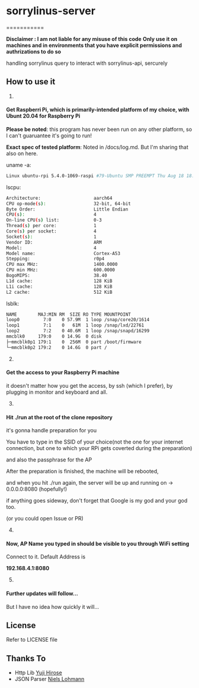 # sorrylinus-server

===========

**Disclaimer : I am not liable for any misuse of this code**
**Only use it on machines and in environments that you have explicit permissions and authrizations to do so**

handling sorrylinus query to interact with sorrylinus-api, sercurely

## How to use it

1. 
#### Get Raspberri Pi, which is primarily-intended platform of my choice, with Ubunt 20.04 for Raspberry Pi 

**Please be noted**: this program has never been run on any other platform, so I can't guaruantee it's going to run!

**Exact spec of tested platform**: Noted in /docs/log.md. But I'm sharing that also on here.

uname -a:

```bash
Linux ubuntu-rpi 5.4.0-1069-raspi #79-Ubuntu SMP PREEMPT Thu Aug 18 18:15:22 UTC 2022 aarch64 aarch64 aarch64 GNU/Linux
```

lscpu:

```bash
Architecture:                    aarch64
CPU op-mode(s):                  32-bit, 64-bit
Byte Order:                      Little Endian
CPU(s):                          4
On-line CPU(s) list:             0-3
Thread(s) per core:              1
Core(s) per socket:              4
Socket(s):                       1
Vendor ID:                       ARM
Model:                           4
Model name:                      Cortex-A53
Stepping:                        r0p4
CPU max MHz:                     1400.0000
CPU min MHz:                     600.0000
BogoMIPS:                        38.40
L1d cache:                       128 KiB
L1i cache:                       128 KiB
L2 cache:                        512 KiB
```

lsblk:

```bash
NAME        MAJ:MIN RM  SIZE RO TYPE MOUNTPOINT
loop0         7:0    0 57.9M  1 loop /snap/core20/1614
loop1         7:1    0   61M  1 loop /snap/lxd/22761
loop2         7:2    0 40.6M  1 loop /snap/snapd/16299
mmcblk0     179:0    0 14.9G  0 disk
├─mmcblk0p1 179:1    0  256M  0 part /boot/firmware
└─mmcblk0p2 179:2    0 14.6G  0 part /
```

2. 
#### Get the access to your Raspberry Pi machine

it doesn't matter how you get the access, by ssh (which I prefer), by plugging in monitor and keyboard and all.


3.
#### Hit ./run at the root of the clone repository

it's gonna handle preparation for you

You have to type in the SSID of your choice(not the one for your internet connection, but one to which your RPi gets coverted during the preparation)

and also the passphrase for the AP

After the preparation is finished, the machine will be rebooted,

and when you hit ./run again, the server will be up and running on -> 0.0.0.0:8080 (hopefully!)

if anything goes sideway, don't forget that Google is my god and your god too.

(or you could open Issue or PR)

4.
#### Now, AP Name you typed in should be visible to you through WiFi setting

Connect to it. Default Address is 

**192.168.4.1:8080**

5.
#### Further updates will follow...

But I have no idea how quickly it will...


License
-------

Refer to LICENSE file

Thanks To
-----------------
- Http Lib
[Yuji Hirose](https://github.com/yhirose/cpp-httplib)
- JSON Parser
[Niels Lohmann](https://github.com/nlohmann/json)
